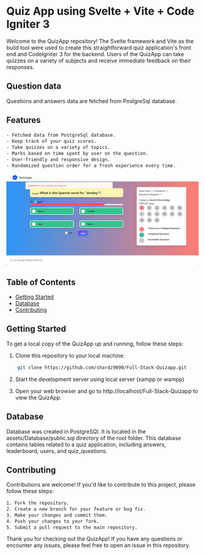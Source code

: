 # Quiz App using Svelte + Vite + Code Igniter 3

Welcome to the QuizApp repository! The Svelte framework and Vite as the build tool were used to create this straightforward quiz application's front end and CodeIgniter 3 for the backend. Users of the QuizApp can take quizzes on a variety of subjects and receive immediate feedback on their responses.

## Question data

Questions and answers data are fetched from PostgreSql database.

## Features

    - Fetched data from PostgreSql database.
    - Keep track of your quiz scores.
    - Take quizzes on a variety of topics.
    - Marks based on time spent by user on the question.
    - User-friendly and responsive design.
    - Randomized question order for a fresh experience every time.

![QuizApp Screenshot](./screenshotquiz.jpg)

## Table of Contents

- [Getting Started](#getting-started)
- [Database](#database)
- [Contributing](#contributing)

## Getting Started

To get a local copy of the QuizApp up and running, follow these steps:

1. Clone this repository to your local machine:

```bash
    git clone https://github.com/shardz9090/Full-Stack-Quizapp.git
```

2. Start the development server using local server (xampp or wampp)

3. Open your web browser and go to http://localhost/Full-Stack-Quizapp to view the QuizApp.

## Database

Database was created in PostgreSQl. It is located in the assets/Database/public.sql directory of the root folder. This database contains tables related to a quiz application, including answers, leaderboard, users, and quiz_questions.

## Contributing

Contributions are welcome! If you'd like to contribute to this project, please follow these steps:

    1. Fork the repository.
    2. Create a new branch for your feature or bug fix.
    3. Make your changes and commit them.
    4. Push your changes to your fork.
    5. Submit a pull request to the main repository.

Thank you for checking out the QuizApp! If you have any questions or encounter any issues, please feel free to open an issue in this repository.
